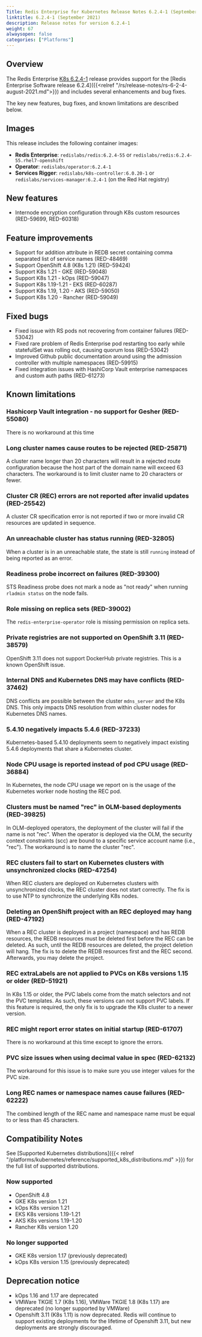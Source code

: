 ```yaml
---
Title: Redis Enterprise for Kubernetes Release Notes 6.2.4-1 (September 2021)
linktitle: 6.2.4-1 (September 2021)
description: Release notes for version 6.2.4-1
weight: 67
alwaysopen: false
categories: ["Platforms"]
---
```

## Overview

The Redis Enterprise [K8s 6.2.4-1](https://github.com/RedisLabs/redis-enterprise-k8s-docs/releases/tag/v6.2.4-1) release provides support for the [Redis Enterprise Software release 6.2.4]({{<relref "/rs/release-notes/rs-6-2-4-august-2021.md">}}) and includes several enhancements and bug fixes.

The key new features, bug fixes, and known limitations are described below.

## Images

This release includes the following container images:

* **Redis Enterprise**: `redislabs/redis:6.2.4-55` or  `redislabs/redis:6.2.4-55.rhel7-openshift`
* **Operator**: `redislabs/operator:6.2.4-1`
* **Services Rigger**: `redislabs/k8s-controller:6.0.20-1` or `redislabs/services-manager:6.2.4-1` (on the Red Hat registry)

## New features

* Internode encryption configuration through K8s custom resources (RED-59699, RED-60318)

## Feature improvements

* Support for addition attribute in REDB secret containing comma separated list of service names (RED-48469)
* Support OpenShift 4.8 (K8s 1.21) (RED-59424)
* Support K8s 1.21 - GKE (RED-59048)
* Support K8s 1.21 - kOps (RED-59047)
* Support K8s 1.19-1.21 - EKS (RED-60287)
* Support K8s 1.19, 1.20 - AKS (RED-59050)
* Support K8s 1.20 - Rancher (RED-59049)

## Fixed bugs

* Fixed issue with RS pods not recovering from container failures (RED-53042)
* Fixed rare problem of Redis Enterprise pod restarting too early while statefulSet was rolling out, causing quorum loss (RED-53042)
* Improved Github public documentation around using the admission controller with multiple namespaces (RED-59915)
* Fixed integration issues with HashiCorp Vault enterprise namespaces and custom auth paths (RED-61273)

## Known limitations

### Hashicorp Vault integration - no support for Gesher (RED-55080)

There is no workaround at this time

### Long cluster names cause routes to be rejected  (RED-25871)

A cluster name longer than 20 characters will result in a rejected route configuration because the host part of the domain name will exceed 63 characters. The workaround is to limit cluster name to 20 characters or fewer.

### Cluster CR (REC) errors are not reported after invalid updates (RED-25542)

A cluster CR specification error is not reported if two or more invalid CR resources are updated in sequence.

### An unreachable cluster has status running (RED-32805)

When a cluster is in an unreachable state, the state is still `running` instead of being reported as an error.

### Readiness probe incorrect on failures (RED-39300)

STS Readiness probe does not mark a node as "not ready" when running `rladmin status` on the node fails.

### Role missing on replica sets (RED-39002)

The `redis-enterprise-operator` role is missing permission on replica sets.

### Private registries are not supported on OpenShift 3.11 (RED-38579)

OpenShift 3.11 does not support DockerHub private registries. This is a known OpenShift issue.

### Internal DNS and Kubernetes DNS may have conflicts (RED-37462)

DNS conflicts are possible between the cluster `mdns_server` and the K8s DNS. This only impacts DNS resolution from within cluster nodes for Kubernetes DNS names.

### 5.4.10 negatively impacts 5.4.6 (RED-37233)

Kubernetes-based 5.4.10 deployments seem to negatively impact existing 5.4.6 deployments that share a Kubernetes cluster.

### Node CPU usage is reported instead of pod CPU usage (RED-36884)

In Kubernetes, the node CPU usage we report on is the usage of the Kubernetes worker node hosting the REC pod.

### Clusters must be named "rec" in OLM-based deployments (RED-39825)

In OLM-deployed operators, the deployment of the cluster will fail if the name is not "rec". When the operator is deployed via the OLM, the security context constraints (scc) are bound to a specific service account name (i.e., "rec"). The workaround is to name the cluster "rec".

### REC clusters fail to start on Kubernetes clusters with unsynchronized clocks (RED-47254)

When REC clusters are deployed on Kubernetes clusters with unsynchronized clocks, the REC cluster does not start correctly. The fix is to use NTP to synchronize the underlying K8s nodes.

### Deleting an OpenShift project with an REC deployed may hang (RED-47192)

When a REC cluster is deployed in a project (namespace) and has REDB resources, the
REDB resources must be deleted first before the REC can be deleted. As such, until the
REDB resources are deleted, the project deletion will hang. The fix is to delete the
REDB resources first and the REC second. Afterwards, you may delete the project.

### REC extraLabels are not applied to PVCs on K8s versions 1.15 or older (RED-51921)

In K8s 1.15 or older, the PVC labels come from the match selectors and not the
PVC templates. As such, these versions can not support PVC labels. If this feature
is required, the only fix is to upgrade the K8s cluster to a newer version.

### REC might report error states on initial startup (RED-61707)

There is no workaround at this time except to ignore the errors.

### PVC size issues when using decimal value in spec (RED-62132)

The workaround for this issue is to make sure you use integer values for the PVC size.

### Long REC names or namespace names cause failures (RED-62222)

The combined length of the REC name and namespace name must be equal to or less than 45 characters.

## Compatibility Notes

See [Supported Kubernetes distributions]({{< relref "/platforms/kubernetes/reference/supported_k8s_distributions.md" >}}) for the full list of supported distributions.

### Now supported

* OpenShift 4.8
* GKE K8s version 1.21
* kOps K8s version 1.21
* EKS K8s versions 1.19-1.21
* AKS K8s versions 1.19-1.20
* Rancher K8s version 1.20

### No longer supported

* GKE K8s version 1.17 (previously deprecated)
* kOps K8s version 1.15 (previously deprecated)

## Deprecation notice

* kOps 1.16 and 1.17 are deprecated
* VMWare TKGIE 1.7 (K8s 1.16), VMWare TKGIE 1.8 (K8s 1.17) are deprecated (no longer supported by VMWare)
* Openshift 3.11 (K8s 1.11) is now deprecated. Redis will continue to support existing deployments for the lifetime of Openshift 3.11, but new deployments are strongly discouraged.